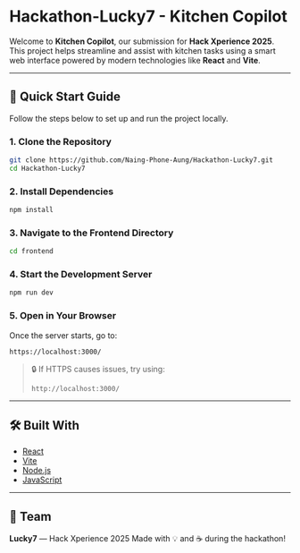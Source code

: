 # Hackathon-Lucky7 - Kitchen Copilot

Welcome to **Kitchen Copilot**, our submission for **Hack Xperience 2025**.
This project helps streamline and assist with kitchen tasks using a smart web interface powered by modern technologies like **React** and **Vite**.

---

## 🚀 Quick Start Guide

Follow the steps below to set up and run the project locally.

### 1. Clone the Repository

```bash
git clone https://github.com/Naing-Phone-Aung/Hackathon-Lucky7.git
cd Hackathon-Lucky7
```

### 2. Install Dependencies

```bash
npm install
```

### 3. Navigate to the Frontend Directory

```bash
cd frontend
```

### 4. Start the Development Server

```bash
npm run dev
```

### 5. Open in Your Browser

Once the server starts, go to:

```
https://localhost:3000/
```

> 🔒 If HTTPS causes issues, try using:
>
> ```
> http://localhost:3000/
> ```

---

## 🛠️ Built With

* [React](https://reactjs.org/)
* [Vite](https://vitejs.dev/)
* [Node.js](https://nodejs.org/)
* [JavaScript](https://developer.mozilla.org/en-US/docs/Web/JavaScript)


---

## 👥 Team

**Lucky7** — Hack Xperience 2025
Made with 💡 and ☕ during the hackathon!

